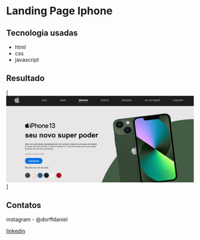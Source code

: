 # Landing Page Iphone

## Tecnologia usadas

- html
- css
- javascript

## Resultado
[<img src="imagem/landapple1.gif">]

## Contatos 
instagram - @dorffdaniel <br>

[linkedin](https://www.linkedin.com/in/daniel-alves-9872392a7/)
